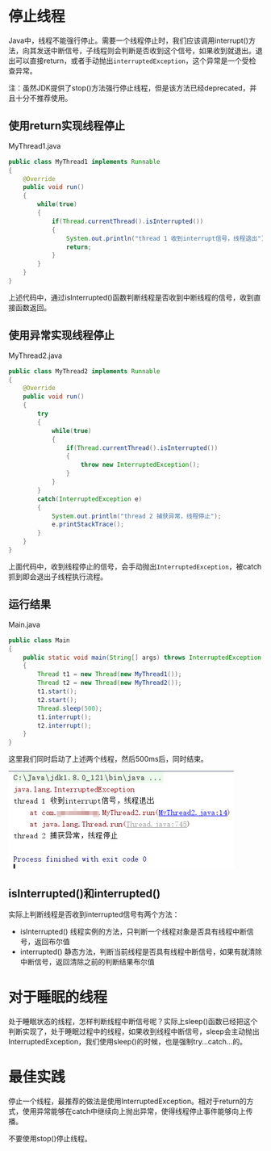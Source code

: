 # 停止线程

Java中，线程不能强行停止。需要一个线程停止时，我们应该调用interrupt()方法，向其发送中断信号，子线程则会判断是否收到这个信号，如果收到就退出。退出可以直接return，或者手动抛出`interruptedException`，这个异常是一个受检查异常。

注：虽然JDK提供了stop()方法强行停止线程，但是该方法已经deprecated，并且十分不推荐使用。

## 使用return实现线程停止

MyThread1.java
```java
public class MyThread1 implements Runnable
{
	@Override
	public void run()
	{
		while(true)
		{
			if(Thread.currentThread().isInterrupted())
			{
				System.out.println("thread 1 收到interrupt信号，线程退出");
				return;
			}
		}
	}
}
```

上述代码中，通过isInterrupted()函数判断线程是否收到中断线程的信号，收到直接函数返回。

## 使用异常实现线程停止

MyThread2.java
```java
public class MyThread2 implements Runnable
{
	@Override
	public void run()
	{
		try
		{
			while(true)
			{
				if(Thread.currentThread().isInterrupted())
				{
					throw new InterruptedException();
				}
			}
		}
		catch(InterruptedException e)
		{
			System.out.println("thread 2 捕获异常，线程停止");
			e.printStackTrace();
		}
	}
}
```

上面代码中，收到线程停止的信号，会手动抛出`InterruptedException`，被catch抓到即会退出子线程执行流程。

## 运行结果

Main.java

```java
public class Main
{
	public static void main(String[] args) throws InterruptedException
	{
		Thread t1 = new Thread(new MyThread1());
		Thread t2 = new Thread(new MyThread2());
		t1.start();
		t2.start();
		Thread.sleep(500);
		t1.interrupt();
		t2.interrupt();
	}
}
```

这里我们同时启动了上述两个线程，然后500ms后，同时结束。

![](res/1.png)

## isInterrupted()和interrupted()

实际上判断线程是否收到interrupted信号有两个方法：

* isInterrupted() 线程实例的方法，只判断一个线程对象是否具有线程中断信号，返回布尔值
* interrupted() 静态方法，判断当前线程是否具有线程中断信号，如果有就清除中断信号，返回清除之前的判断结果布尔值

# 对于睡眠的线程

处于睡眠状态的线程，怎样判断线程中断信号呢？实际上sleep()函数已经把这个判断实现了，处于睡眠过程中的线程，如果收到线程中断信号，sleep会主动抛出InterruptedException，我们使用sleep()的时候，也是强制try...catch...的。

# 最佳实践

停止一个线程，最推荐的做法是使用InterruptedException。相对于return的方式，使用异常能够在catch中继续向上抛出异常，使得线程停止事件能够向上传播。

不要使用stop()停止线程。
